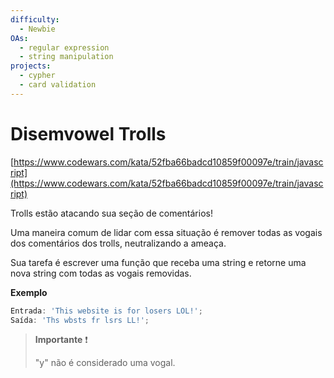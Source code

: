 ```yaml
---
difficulty:
  - Newbie
OAs:
  - regular expression
  - string manipulation
projects:
  - cypher
  - card validation
---
```


# Disemvowel Trolls

[https://www.codewars.com/kata/52fba66badcd10859f00097e/train/javascript](https://www.codewars.com/kata/52fba66badcd10859f00097e/train/javascript)

Trolls estão atacando sua seção de comentários!

Uma maneira comum de lidar com essa situação é remover todas as vogais dos
comentários dos trolls, neutralizando a ameaça.

Sua tarefa é escrever uma função que receba uma string e retorne uma nova string
com todas as vogais removidas.

**Exemplo**

```js
Entrada: 'This website is for losers LOL!';
Saída: 'Ths wbsts fr lsrs LL!';
```

> **Importante** ❗
>
> "y" não é considerado uma vogal.
